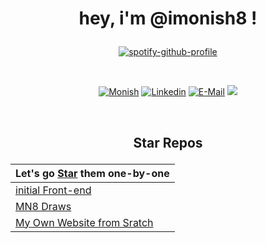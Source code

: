 # <p align="center"> hey, i'm @imonish8 ! </p>



<div align="center">
  
[![spotify-github-profile](https://spotify-github-profile.vercel.app/api/view?uid=31nbe5jslopjjehbj3mb7vdpkjza&cover_image=true&theme=novatorem&show_offline=false&background_color=121212&interchange=true&bar_color=919191&bar_color_cover=false)](https://spotify-github-profile.vercel.app/api/view?uid=31nbe5jslopjjehbj3mb7vdpkjza&redirect=true)

</div>

&nbsp;<div align="center"> 
<a href='https://monishnule.dev' target="_blank"><img alt='Monish' src='https://img.shields.io/badge/Website-MN8-100000?style=flat&logo=Monish&logoColor=BA0001&labelColor=299FFF&color=7CFF01'/></a>
[![Linkedin](https://img.shields.io/badge/linked-in-369?style=flat-square&logo=linkedin&logoColor=white&color=blue)](https://www.linkedin.com/in/monishnule/)
[![E-Mail](https://img.shields.io/badge/email-reveal-2a8?style=flat-square&logo=gmail&logoColor=white)](https://imonish8.github.io/reveal-email/)
![](https://komarev.com/ghpvc/?username=your-github-imonish8)
</div>

&nbsp;
## <p align="center"> Star Repos </p>

<div align="center">

| Let's go <a href="#">Star</a> them one-by-one     | 
|-------------------|
| [initial Front-end](https://github.com/imonish8/static-frontend)      |  
|[MN8 Draws](https://monishdraws.vercel.app) |
|[My Own Website from Sratch](https://monishnule.dev)|

</div>
